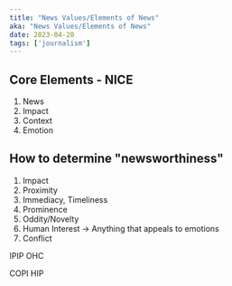 ```yaml
---
title: "News Values/Elements of News"
aka: "News Values/Elements of News"
date: 2023-04-20
tags: ['journalism']
---
```


## Core Elements - NICE

1. News
2. Impact 
3. Context 
4. Emotion 


## How to determine "newsworthiness"

1. Impact
2. Proximity
3. Immediacy, Timeliness 
4. Prominence 
5. Oddity/Novelty
6. Human Interest ->  Anything that appeals to emotions
7. Conflict

IPIP OHC 

COPI HIP 